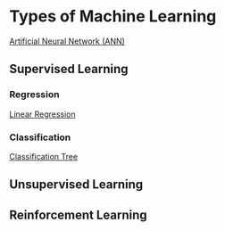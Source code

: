 # Types of Machine Learning

[Artificial Neural Network (ANN)](artificial_neural_network.html)
## Supervised Learning
### Regression
[Linear Regression](linear_regression.html)
### Classification
[Classification Tree](classification_tree.html)

## Unsupervised Learning
## Reinforcement Learning
